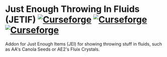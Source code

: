 # Just Enough Throwing In Fluids (JETIF) [![Curseforge](http://cf.way2muchnoise.eu/jetif.svg)](https://minecraft.curseforge.com/projects/jetif) [![Curseforge](http://cf.way2muchnoise.eu/versions/jetif.svg)](https://minecraft.curseforge.com/projects/jetif) [![Curseforge](http://cf.way2muchnoise.eu/packs/jetif.svg)](https://minecraft.curseforge.com/projects/jetif)

Addon for Just Enough Items (JEI) for showing throwing stuff in fluids, such as AA's Canola Seeds or AE2's Fluix Crystals.
